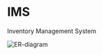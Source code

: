 # IMS
Inventory Management System

![ER-diagram](https://user-images.githubusercontent.com/95826809/207438308-e6ea7f4b-f671-4751-a216-11028ed9a97b.png)
